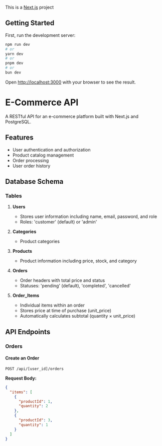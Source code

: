 This is a [Next.js](https://nextjs.org) project

## Getting Started

First, run the development server:

```bash
npm run dev
# or
yarn dev
# or
pnpm dev
# or
bun dev
```

Open [http://localhost:3000](http://localhost:3000) with your browser to see the result.

# E-Commerce API

A RESTful API for an e-commerce platform built with Next.js and PostgreSQL.

## Features

- User authentication and authorization
- Product catalog management
- Order processing
- User order history

## Database Schema

### Tables

1. **Users**
   - Stores user information including name, email, password, and role
   - Roles: 'customer' (default) or 'admin'

2. **Categories**
   - Product categories

3. **Products**
   - Product information including price, stock, and category

4. **Orders**
   - Order headers with total price and status
   - Statuses: 'pending' (default), 'completed', 'cancelled'

5. **Order_Items**
   - Individual items within an order
   - Stores price at time of purchase (unit_price)
   - Automatically calculates subtotal (quantity × unit_price)

## API Endpoints

### Orders

#### Create an Order
`POST /api/[user_id]/orders`

**Request Body:**
```json
{
  "items": [
    {
      "productId": 1,
      "quantity": 2
    },
    {
      "productId": 3,
      "quantity": 1
    }
  ]
}





